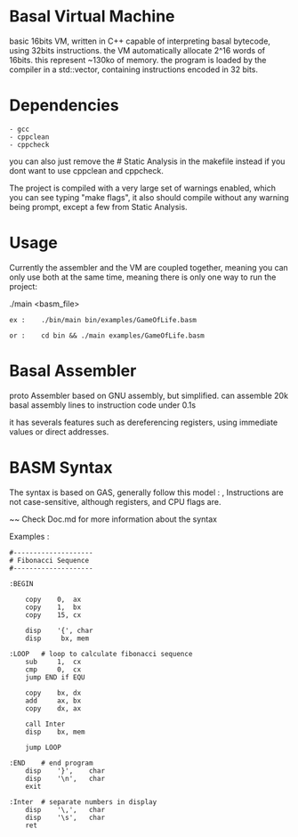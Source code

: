 # Basal Virtual Machine
basic 16bits VM, written in C++ capable of interpreting basal bytecode, using 32bits instructions.
the VM automatically allocate 2^16 words of 16bits. this represent ~130ko of memory.
the program is loaded by the compiler in a std::vector, containing instructions encoded in 32 bits.

# Dependencies
	- gcc
	- cppclean
	- cppcheck
	
you can also just remove the # Static Analysis in the makefile instead if you dont want to use cppclean and cppcheck.

The project is compiled with a very large set of warnings enabled, which you can see typing "make flags", it also should compile without any warning being prompt, except a few from Static Analysis.

# Usage

Currently the assembler and the VM are coupled together, meaning you can only use both at the same time, meaning there is only one way to run the project:

./main <basm_file>

	ex : 	./bin/main bin/examples/GameOfLife.basm
	
	or :	cd bin && ./main examples/GameOfLife.basm


# Basal Assembler
proto Assembler based on GNU assembly, but simplified.
can assemble 20k basal assembly lines to instruction code under 0.1s

it has severals features such as dereferencing registers, using immediate values or direct addresses.

# BASM Syntax

The syntax is based on GAS, generally follow this model : <Instr> <source>, <desination>
Instructions are not case-sensitive, although registers, and CPU flags are.

~~ Check Doc.md for more information about the syntax


Examples :

	#--------------------
	# Fibonacci Sequence
	#--------------------

	:BEGIN

		copy    0,  ax
		copy    1,  bx
		copy    15, cx  

		disp    '{', char
		disp     bx, mem

	:LOOP   # loop to calculate fibonacci sequence
		sub     1,  cx
		cmp     0,  cx
		jump END if EQU 

		copy    bx, dx
		add     ax, bx
		copy    dx, ax

		call Inter
		disp    bx, mem

		jump LOOP

	:END    # end program
		disp    '}',    char
		disp    '\n',   char
		exit
		
	:Inter  # separate numbers in display
		disp    '\,',   char
		disp    '\s',   char
		ret
